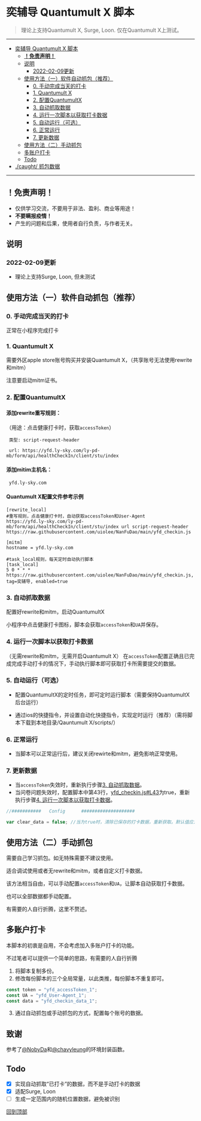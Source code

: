 # 奕辅导 Quantumult X 脚本
>理论上支持Quantumult X, Surge, Loon. 仅在Quantumult X上测试。

-------------------
- [奕辅导 Quantumult X 脚本](#奕辅导-quantumult-x-脚本)
  - [**！免责声明！**](#免责声明)
  - [说明](#说明)
    - [2022-02-09更新](#2022-02-09更新)
  - [使用方法（一）软件自动抓包（推荐）](#使用方法一软件自动抓包推荐)
    - [0. 手动完成当天的打卡](#0-手动完成当天的打卡)
    - [1. Quantumult X](#1-quantumult-x)
    - [2. 配置QuantumultX](#2-配置quantumultx)
    - [3. 自动抓取数据](#3-自动抓取数据)
    - [4. 运行一次脚本以获取打卡数据](#4-运行一次脚本以获取打卡数据)
    - [5. 自动运行（可选）](#5-自动运行可选)
    - [6. 正常运行](#6-正常运行)
    - [7. 更新数据](#7-更新数据)
  - [使用方法（二）手动抓包](#使用方法二手动抓包)
  - [多账户打卡](#多账户打卡)
  - [Todo](#todo)
- [./caught/  抓包数据](./caught)
--------------------

## **！免责声明！**

- 仅供学习交流，不要用于非法、盈利、商业等用途！
- **不要瞒报疫情！**
- 产生的问题和后果，使用者自行负责，与作者无关。

## 说明

### 2022-02-09更新

- 理论上支持Surge, Loon, 但未测试

## 使用方法（一）软件自动抓包（推荐）
### 0. 手动完成当天的打卡
正常在小程序完成打卡

### 1. Quantumult X

需要外区apple store账号购买并安装Quantumult X，（共享账号无法使用rewrite和mitm）

注意要启动mitm证书。

### 2. 配置QuantumultX

#### 添加rewrite重写规则：

（用途：点击健康打卡时，获取`accessToken`）
```
 类型: script-request-header

 url: https://yfd.ly-sky.com/ly-pd-mb/form/api/healthCheckIn/client/stu/index
```


#### 添加mitim主机名：
```
 yfd.ly-sky.com
```

#### Quantumult X配置文件参考示例
```
[rewrite_local]
#重写规则，点击健康打卡时，自动获取accessToken和User-Agent
https://yfd.ly-sky.com/ly-pd-mb/form/api/healthCheckIn/client/stu/index url script-request-header https://raw.githubusercontent.com/uiolee/NanFuDao/main/yfd_checkin.js

[mitm]
hostname = yfd.ly-sky.com

#task_local规则，每天定时自动执行脚本
[task_local]
5 0 * * * https://raw.githubusercontent.com/uiolee/NanFuDao/main/yfd_checkin.js, tag=奕辅导, enabled=true
```

### 3. 自动抓取数据

配置好rewrite和mitm，启动QuantumultX

小程序中点击健康打卡图标，脚本会获取`accessToken`和`UA`并保存。

### 4. 运行一次脚本以获取打卡数据
（无需rewrite和mitm，无需开启Quantumult X）
在`accessToken`配置正确且已完成完成手动打卡的情况下，手动执行脚本即可获取打卡所需要提交的数据。

### 5. 自动运行（可选）

- 配置QuantumultX的定时任务，即可定时运行脚本（需要保持QuantumultX后台运行）

- 通过ios的快捷指令，并设置自动化快捷指令，实现定时运行（推荐）（需将脚本下载到本地目录/Qauntumult X/scripts/）

### 6. 正常运行

- 当脚本可以正常运行后，建议关闭rewirte和mitm，避免影响正常使用。

### 7. 更新数据
- 当`accessToken`失效时，重新执行步骤[3. 自动抓取数据](#3-自动抓取数据)。
- 当问卷问题失效时，配置脚本中第43行，[yfd_checkin.js#L43](./yfd_checkin.js#L43)为true，重新执行步骤[4. 运行一次脚本以获取打卡数据](#4-运行一次脚本以获取打卡数据)。
```JavaScript
//###########	Config		####################

var clear_data = false;	//当为true时，清除已保存的打卡数据，重新获取。默认值应为false
```

## 使用方法（二）手动抓包

需要自己学习抓包。如无特殊需要不建议使用。

适合调试使用或者无rewrite和mitm，或者自定义打卡数据。

该方法相当自由，可以手动配置`accessToken`和`UA`，让脚本自动获取打卡数据。

也可以全部数据都手动配置。

有需要的人自行折腾，这里不赘述。

## 多账户打卡

本脚本的初衷是自用，不会考虑加入多账户打卡的功能。

不过笔者可以提供一个简单的思路，有需要的人自行折腾

1. 将脚本复制多份。
2. 修改每份脚本的三个全局常量，以此类推，每份脚本不重复即可。
```JavaScript
const token = "yfd_accessToken_1";
const UA = "yfd_User-Agent_1";
const data = "yfd_checkin_data_1";
```
3. 通过自动抓包或手动抓包的方式，配置每个账号的数据。

## 致谢

参考了[@NobyDa](https://github.com/NobyDa)和[@chavyleung](https://github.com/chavyleung)的环境封装函数。

## Todo

 - [x] 实现自动抓取“已打卡”的数据，而不是手动打卡的数据
 - [x] 适配Surge, Loon
 - [ ] 生成一定范围内的随机位置数据，避免被识别

 [回到顶部](#readme)
